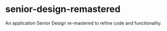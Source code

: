 # senior-design-remastered
An application Senior Design re-mastered to refine code and functionality.
